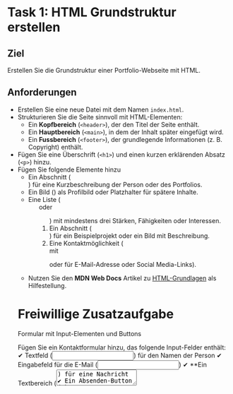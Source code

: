 # Task 1: HTML Grundstruktur erstellen

## Ziel
Erstellen Sie die Grundstruktur einer Portfolio-Webseite mit HTML.

## Anforderungen
- Erstellen Sie eine neue Datei mit dem Namen `index.html`.
- Strukturieren Sie die Seite sinnvoll mit HTML-Elementen:
  - Ein **Kopfbereich** (`<header>`), der den Titel der Seite enthält.
  - Ein **Hauptbereich** (`<main>`), in dem der Inhalt später eingefügt wird.
  - Ein **Fussbereich** (`<footer>`), der grundlegende Informationen (z. B. Copyright) enthält.
- Fügen Sie eine Überschrift (`<h1>`) und einen kurzen erklärenden Absatz (`<p>`) hinzu.
- Fügen Sie folgende Elemente hinzu
  - Ein Abschnitt (<section>) für eine Kurzbeschreibung der Person oder des Portfolios.
  - Ein Bild (<img>) als Profilbild oder Platzhalter für spätere Inhalte.
  - Eine Liste (<ul> oder <ol>) mit mindestens drei Stärken, Fähigkeiten oder Interessen.
  - Ein Abschnitt (<section>) für ein Beispielprojekt oder ein Bild mit Beschreibung.
  - Eine Kontaktmöglichkeit (<section> mit <p> oder <a> für E-Mail-Adresse oder Social Media-Links).
- Nutzen Sie den **MDN Web Docs** Artikel zu [HTML-Grundlagen](https://developer.mozilla.org/de/docs/Learn/HTML/Introduction_to_HTML) als Hilfestellung.

# Freiwillige Zusatzaufgabe
Formular mit Input-Elementen und Buttons

Fügen Sie ein Kontaktformular hinzu, das folgende Input-Felder enthält:
✔ Textfeld (<input type="text">) für den Namen der Person
✔ Eingabefeld für die E-Mail (<input type="email">)
✔ **Ein Textbereich (<textarea>) für eine Nachricht
✔ Ein Absenden-Button (<button type="submit">)

## Hinweise
- Überlegen Sie, welche Elemente für die Struktur Ihrer Seite sinnvoll sind.
- Öffnen Sie die Datei mit einem Browser, um das Ergebnis zu überprüfen.
- Achten Sie auf eine saubere, lesbare Struktur.

# Beispiel
```html
<!DOCTYPE html>
<html lang="de">
<head>
    <meta charset="UTF-8">
    <meta name="viewport" content="width=device-width, initial-scale=1.0">
    <title>Meine Portfolio-Seite</title>
</head>
<body>
    <!-- Hier kommen header main und footer -->
</body>
</html>
```


